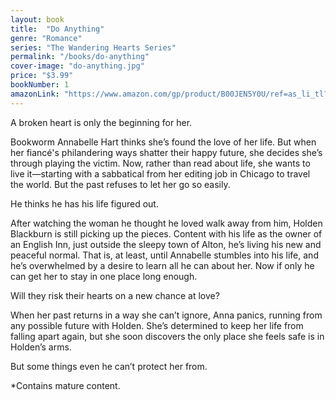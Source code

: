 ```yaml
---
layout: book
title:  "Do Anything"
genre: "Romance"
series: "The Wandering Hearts Series"
permalink: "/books/do-anything"
cover-image: "do-anything.jpg"
price: "$3.99"
bookNumber: 1
amazonLink: "https://www.amazon.com/gp/product/B00JEN5Y0U/ref=as_li_tl?ie=UTF8&tag=owensmc-20&camp=1789&creative=9325&linkCode=as2&creativeASIN=B00JEN5Y0U&linkId=31016d7567ff795b7031fe2b8cabbb99"
---
```

A broken heart is only the beginning for her. 

Bookworm Annabelle Hart thinks she’s found the love of her life. But when her fiancé's philandering ways shatter their happy future, she decides she’s through playing the victim. Now, rather than read about life, she wants to live it—starting with a sabbatical from her editing job in Chicago to travel the world. But the past refuses to let her go so easily. 

He thinks he has his life figured out. 

After watching the woman he thought he loved walk away from him, Holden Blackburn is still picking up the pieces. Content with his life as the owner of an English Inn, just outside the sleepy town of Alton, he’s living his new and peaceful normal. That is, at least, until Annabelle stumbles into his life, and he’s overwhelmed by a desire to learn all he can about her. Now if only he can get her to stay in one place long enough. 

Will they risk their hearts on a new chance at love? 

When her past returns in a way she can’t ignore, Anna panics, running from any possible future with Holden. She’s determined to keep her life from falling apart again, but she soon discovers the only place she feels safe is in Holden’s arms. 

But some things even he can’t protect her from. 

*Contains mature content.

